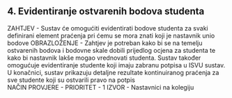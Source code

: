 ## 4. Evidentiranje ostvarenih bodova studenta

ZAHTJEV - Sustav će omogućiti evidentirati bodove studenta za svaki definirani element praćenja pri ćemu se mora znati koji je nastavnik unio bodove
OBRAZLOŽENJE - Zahtjev je potreban kako bi se na temelju ostvarenih bodova i bodovne skale dobili prijedlog ocjena za studenta te kako bi nastavnik lakše mogao vrednovati studenta. Sustav također omogućuje evidentiranje studente koji imaju zabranu potpisa u ISVU sustav. U konačnici, sustav prikazuju detaljne rezultate kontinuiranog praćenja za sve studente koji su ostvarili pravo na potpis  
NAČIN PROVJERE - 
PRIORITET - 1
IZVOR - Nastavnici na kolegiju
